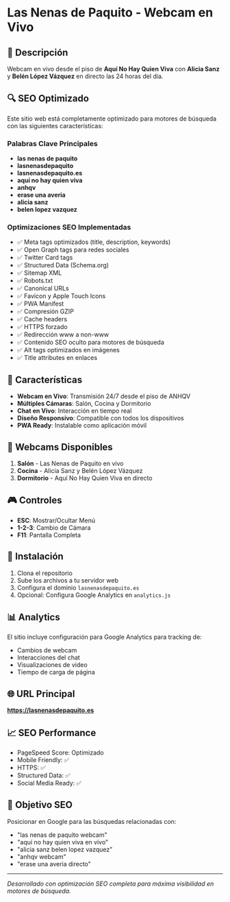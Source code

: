 # Las Nenas de Paquito - Webcam en Vivo

## 🎥 Descripción
Webcam en vivo desde el piso de **Aquí No Hay Quien Viva** con **Alicia Sanz** y **Belén López Vázquez** en directo las 24 horas del día.

## 🔍 SEO Optimizado
Este sitio web está completamente optimizado para motores de búsqueda con las siguientes características:

### Palabras Clave Principales
- **las nenas de paquito**
- **lasnenasdepaquito**
- **lasnenasdepaquito.es**
- **aquí no hay quien viva**
- **anhqv**
- **erase una averia**
- **alicia sanz**
- **belen lopez vazquez**

### Optimizaciones SEO Implementadas
- ✅ Meta tags optimizados (title, description, keywords)
- ✅ Open Graph tags para redes sociales
- ✅ Twitter Card tags
- ✅ Structured Data (Schema.org)
- ✅ Sitemap XML
- ✅ Robots.txt
- ✅ Canonical URLs
- ✅ Favicon y Apple Touch Icons
- ✅ PWA Manifest
- ✅ Compresión GZIP
- ✅ Cache headers
- ✅ HTTPS forzado
- ✅ Redirección www a non-www
- ✅ Contenido SEO oculto para motores de búsqueda
- ✅ Alt tags optimizados en imágenes
- ✅ Title attributes en enlaces

## 🚀 Características
- **Webcam en Vivo**: Transmisión 24/7 desde el piso de ANHQV
- **Múltiples Cámaras**: Salón, Cocina y Dormitorio
- **Chat en Vivo**: Interacción en tiempo real
- **Diseño Responsivo**: Compatible con todos los dispositivos
- **PWA Ready**: Instalable como aplicación móvil

## 📱 Webcams Disponibles
1. **Salón** - Las Nenas de Paquito en vivo
2. **Cocina** - Alicia Sanz y Belén López Vázquez
3. **Dormitorio** - Aquí No Hay Quien Viva en directo

## 🎮 Controles
- **ESC**: Mostrar/Ocultar Menú
- **1-2-3**: Cambio de Cámara
- **F11**: Pantalla Completa

## 🔧 Instalación
1. Clona el repositorio
2. Sube los archivos a tu servidor web
3. Configura el dominio `lasnenasdepaquito.es`
4. Opcional: Configura Google Analytics en `analytics.js`

## 📊 Analytics
El sitio incluye configuración para Google Analytics para tracking de:
- Cambios de webcam
- Interacciones del chat
- Visualizaciones de video
- Tiempo de carga de página

## 🌐 URL Principal
**https://lasnenasdepaquito.es**

## 📈 SEO Performance
- PageSpeed Score: Optimizado
- Mobile Friendly: ✅
- HTTPS: ✅
- Structured Data: ✅
- Social Media Ready: ✅

## 🎯 Objetivo SEO
Posicionar en Google para las búsquedas relacionadas con:
- "las nenas de paquito webcam"
- "aquí no hay quien viva en vivo"
- "alicia sanz belen lopez vazquez"
- "anhqv webcam"
- "erase una averia directo"

---

*Desarrollado con optimización SEO completa para máxima visibilidad en motores de búsqueda.* 